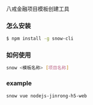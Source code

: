 八戒金融项目模板创建工具

### 怎么安装

``` bash
$ npm install -g snow-cli
```

### 如何使用

``` bash
snow <模板名称> [项目名称]
```

### example

``` bash
snow vue nodejs-jinrong-h5-web
```